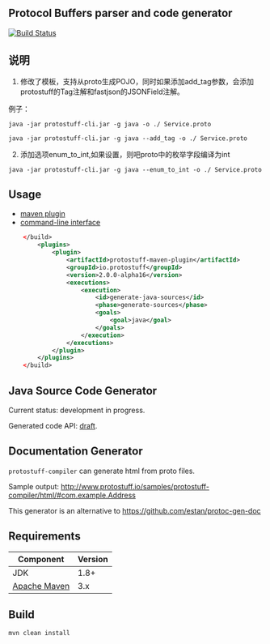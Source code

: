 Protocol Buffers parser and code generator
------------------------------------------

[![Build Status](https://travis-ci.org/protostuff/protostuff-compiler.svg?branch=master)](https://travis-ci.org/protostuff/protostuff-compiler)

说明
-----

1. 修改了模板，支持从proto生成POJO，同时如果添加add_tag参数，会添加protostuff的Tag注解和fastjson的JSONField注解。

例子：

```
java -jar protostuff-cli.jar -g java -o ./ Service.proto

java -jar protostuff-cli.jar -g java --add_tag -o ./ Service.proto
```

2. 添加选项enum_to_int,如果设置，则吧proto中的枚举字段编译为int
   
```
java -jar protostuff-cli.jar -g java --enum_to_int -o ./ Service.proto
```

Usage
-----

* [maven plugin](https://github.com/protostuff/protostuff-compiler/wiki/Maven-Plugin)
* [command-line interface](https://github.com/protostuff/protostuff-compiler/wiki/Command-line-interface)
 
```xml
    </build>
        <plugins>
            <plugin>
                <artifactId>protostuff-maven-plugin</artifactId>
                <groupId>io.protostuff</groupId>
                <version>2.0.0-alpha16</version>
                <executions>
                    <execution>
                        <id>generate-java-sources</id>
                        <phase>generate-sources</phase>
                        <goals>
                            <goal>java</goal>
                        </goals>
                    </execution>
                </executions>
            </plugin>
        </plugins>
    </build>
```

Java Source Code Generator
--------------------------

Current status: development in progress.

Generated code API: [draft](http://www.protostuff.io/documentation/compiler/java/generated-code).

Documentation Generator
-----------------------

`protostuff-compiler` can generate html from proto files.

Sample output: http://www.protostuff.io/samples/protostuff-compiler/html/#com.example.Address

This generator is an alternative to https://github.com/estan/protoc-gen-doc

Requirements
------------

| Component                                 | Version   |
|-------------------------------------------|-----------|
| JDK                                       | 1.8+      |  
| [Apache Maven](https://maven.apache.org/) | 3.x       |

Build
-----

```
mvn clean install
```
